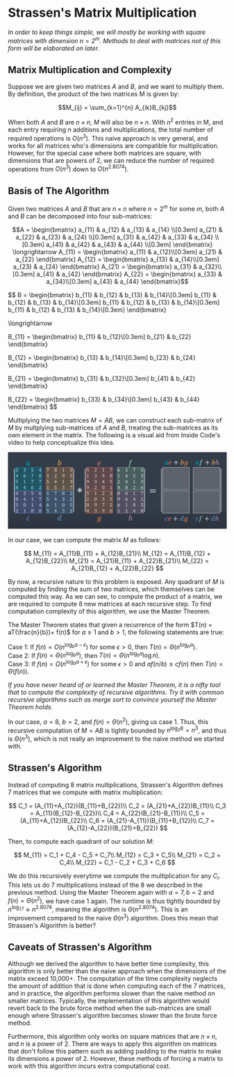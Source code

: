 # Strassen's Matrix Multiplication
*In order to keep things simple, we will mostly be working with square matrices with dimension $n = 2^m$. Methods to deal with matrices not of this form will be elaborated on later.*

## Matrix Multiplication and Complexity
Suppose we are given two matrices $A$ and $B$, and we want to multiply them. By definition, the product of the two matrices M is given by:

$$M_{ij} = \sum_{k=1}^{n} A_{ik}B_{kj}$$

When both $A$ and $B$ are $n \times n$, $M$ will also be $n \times n$. With $n^2$ entries in M, and each entry requiring $n$ additions and multiplications, the total number of required operations is $O(n^3)$. This naive approach is very general, and works for all matrices who's dimensions are compatible for multiplication. However, for the special case where both matrices are square, with dimensions that are powers of $2$, we can reduce the number of required operations from $O(n^3)$ down to $O(n^{2.8074})$.

## Basis of The Algorithm
Given two matrices $A$ and $B$ that are $n \times n$ where $n = 2^m$ for some $m$, both $A$ and $B$ can be decomposed into four sub-matrices:

```math
A = 
\begin{bmatrix}
a_{11} & a_{12} & a_{13} & a_{14} \\[0.3em]
a_{21} & a_{22} & a_{23} & a_{24} \\[0.3em]
a_{31} & a_{42} & a_{33} & a_{34} \\[0.3em]
a_{41} & a_{42} & a_{43} & a_{44} \\[0.3em]
\end{bmatrix} 

\longrightarrow

A_{11} = 
\begin{bmatrix}
a_{11} & a_{12}\\[0.3em]
a_{21} & a_{22}
\end{bmatrix}

A_{12} = 
\begin{bmatrix}
a_{13} & a_{14}\\[0.3em]
a_{23} & a_{24}
\end{bmatrix}

A_{21} = 
\begin{bmatrix}
a_{31} & a_{32}\\[0.3em]
a_{41} & a_{42}
\end{bmatrix}

A_{22} = 
\begin{bmatrix}
a_{33} & a_{34}\\[0.3em]
a_{43} & a_{44}
\end{bmatrix}
```

$$
B = 
\begin{bmatrix}
b_{11} & b_{12} & b_{13} & b_{14}\\[0.3em]
b_{11} & b_{12} & b_{13} & b_{14}\\[0.3em]
b_{11} & b_{12} & b_{13} & b_{14}\\[0.3em]
b_{11} & b_{12} & b_{13} & b_{14}\\[0.3em]
\end{bmatrix}

\longrightarrow

B_{11} = 
\begin{bmatrix}
b_{11} & b_{12}\\[0.3em]
b_{21} & b_{22}
\end{bmatrix}

B_{12} = 
\begin{bmatrix}
b_{13} & b_{14}\\[0.3em]
b_{23} & b_{24}
\end{bmatrix}

B_{21} = 
\begin{bmatrix}
b_{31} & b_{32}\\[0.3em]
b_{41} & b_{42}
\end{bmatrix}

B_{22} = 
\begin{bmatrix}
b_{33} & b_{34}\\[0.3em]
b_{43} & b_{44}
\end{bmatrix}
$$

Multiplying the two matrices $M = AB$, we can construct each sub-matrix of $M$ by multplying sub-matrices of $A$ and $B$, treating the sub-matrices as its own element in the matrix. The following is a visual aid from Inside Code's video to help conceptualize this idea.

![An example of this method of matrix multiplication](/Strassens%20Matrix%20Multiplication/matrix_quadrants_example.png)

In our case, we can compute the matrix $M$ as follows:

$$
M_{11} = A_{11}B_{11} + A_{12}B_{21}\\
M_{12} = A_{11}B_{12} + A_{12}B_{22}\\
M_{21} = A_{21}B_{11} + A_{22}B_{21}\\
M_{22} = A_{21}B_{12} + A_{22}B_{22}
$$

By now, a recursive nature to this problem is exposed. Any quadrant of $M$ is computed by finding the sum of two matrices, which themselves can be computed this way. As we can see, to compute the product of a matrix, we are required to compute 8 new matrices at each recursive step. To find computation complexity of this algorithm, we use the Master Theorem. 

The Master Theorem states that given a recurrence of the form $T(n) = aT(\frac{n}{b})+ f(n)$ for $a \geq 1$ and $b > 1$, the following statements are true:

Case 1: If $f(n) = O(n^{\log_ba-\epsilon})$ for some $\epsilon > 0$, then $T(n) = \Theta(n^{\log_ba})$.\
Case 2: If $f(n) = \Theta(n^{\log_ba})$, then $T(n) = \Theta(n^{\log_ba}\log n)$.\
Case 3: If $f(n) = \Omega(n^{\log_ba+\epsilon})$ for some $\epsilon > 0$ and $af(n/b)\leq cf(n)$ then $T(n) = \Theta(f(n))$.

*If you have never heard of or learned the Master Theorem, it is a nifty tool that to compute the complexity of recursive algorithms. Try it with common recursive algorithms such as merge sort to convince yourself the Master Theorem holds.*

In our case, $a=8$, $b=2$, and $f(n)=\Theta(n^2)$, giving us case 1. Thus, this recursive computation of $M=AB$ is tightly bounded by $n^{\log_2 8} = n^3$, and thus is $\Theta(n^3)$, which is not really an improvement to the naive method we started with.

## Strassen's Algorithm
Instead of computing 8 matrix multiplications, Strassen's Algorithm defines 7 matrices that we compute with matrix multiplication:

$$
C_1 = (A_{11}+A_{12})(B_{11}+B_{22})\\
C_2 = (A_{21}+A_{22})B_{11}\\
C_3 = A_{11}(B_{12}-B_{22})\\
C_4 = A_{22}(B_{21}-B_{11})\\
C_5 = (A_{11}+A_{12})B_{22}\\
C_6 = (A_{21}-A_{11})(B_{11}+B_{12})\\
C_7 = (A_{12}-A_{22})(B_{21}+B_{22})
$$

Then, to compute each quadrant of our solution $M$:

$$
M_{11} = C_1 + C_4 - C_5 + C_7\\
M_{12} = C_3 + C_5\\
M_{21} = C_2 + C_4\\
M_{22} = C_1 - C_2 + C_3 + C_6
$$

We do this recursively everytime we compute the multiplication for any $C_i$. This lets us do 7 multiplications instead of the 8 we described in the previous method. Using the Master Theorem again with $a=7, b=2$ and $f(n)=\Theta(n^2)$, we have case 1 again. The runtime is thus tightly bounded by $n^{\log_27} \approx n^{2.8074}$, meaning the algorithm is $\Theta(n^{2.8074})$. This is an improvement compared to the naive $\Theta(n^3)$ algorithm. Does this mean that Strassen's Algorithm is better?

## Caveats of Strassen's Algorithm
Although we derived the algorithm to have better time complexity, this algorithm is only better than the naive approach when the dimensions of the matrix exceed 10,000+. The computation of the time complexity neglects the amount of addition that is done when computing each of the 7 matrices, and in practice, the algorithm performs slower than the naive method on smaller matrices. Typically, the implementation of this algorithm would revert back to the brute force method when the sub-matrices are small enough where Strassen's algorithm becomes slower than the brute force method.

Furthermore, this algorithm only works on square matrices that are $n \times n$, and $n$ is a power of $2$. There are ways to apply this algorithm on matrices that don't follow this pattern such as adding padding to the matrix to make its dimensions a power of $2$. However, these methods of forcing a matrix to work with this algorithm incurs extra computational cost.
